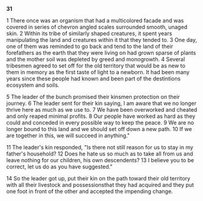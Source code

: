 **31**

1 There once was an organism that had a multicolored facade and was covered in series of chevron angled scales surrounded smooth, unaged skin. 2 Within its tribe of similarly shaped creatures, it spent years manipulating the land and creatures within it that they tended to. 3 One day, one of them was reminded to go back and tend to the land of their forefathers as the earth that they were living on had grown sparse of plants and the mother soil was depleted by greed and monogrowth. 4 Several tribesmen agreed to set off for the old territory that would be as new to them in memory as the first taste of light to a newborn. It had been many years since these people had known and been part of the destintions ecosystem and soils.  

5 The leader of the bunch promised their kinsmen protection on their journey. 6 The leader sent for their kin saying, I am aware that we no longer thrive here as much as we use to. 7 We have been overworked and cheated and only reaped minimal profits. 8 Our people have worked as hard as they could and conceded in every possible way to keep the peace. 9 We are no longer bound to this land and we should set off down a new path. 10 If we are together in this, we will succeed in anything."  

11 The leader's kin responded, "Is there not still reason for us to stay in my father's household? 12 Does he hate us so much as to take all from us and leave nothing for our children, his own descendents? 13 I believe you to be correct, let us do as you have suggested."  

14 So the leader got up, put their kin on the path toward their old territory with all their livestock and possessionsthat they had acquired and they put one foot in front of the other and accepted the impending change. 
